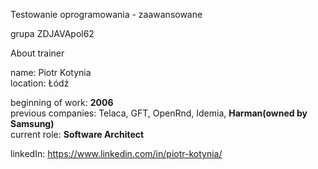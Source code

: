 Testowanie oprogramowania - zaawansowane

grupa ZDJAVApol62

About trainer

name: Piotr Kotynia    
location: Łódź 

beginning of work: **2006**  
previous companies: Telaca, GFT, OpenRnd, Idemia, **Harman(owned by Samsung)**  
current role: **Software Architect**   

linkedIn: https://www.linkedin.com/in/piotr-kotynia/